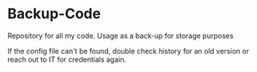 # Backup-Code
Repository for all my code. Usage as a back-up for storage purposes

If the config file can't be found, double check history for an old version or reach out to IT for credentials again.
